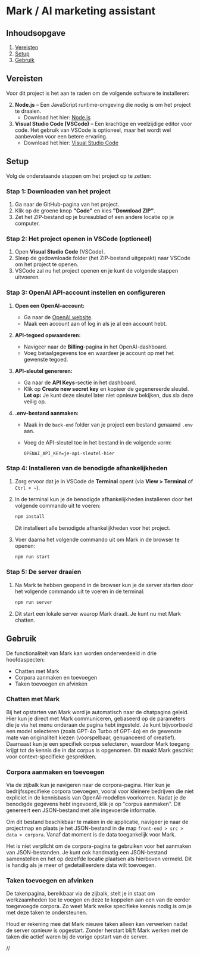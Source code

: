# Mark / AI marketing assistant

## Inhoudsopgave

1. [Vereisten](#vereisten)
2. [Setup](#setup)
3. [Gebruik](#gebruik)

## Vereisten

Voor dit project is het aan te raden om de volgende software te installeren:

2. **Node.js** – Een JavaScript runtime-omgeving die nodig is om het project te draaien.
   - Download het hier: [Node.js](https://nodejs.org/)
1. **Visual Studio Code (VSCode)** – Een krachtige en veelzijdige editor voor code. Het gebruik van VSCode is optioneel, maar het wordt wel aanbevolen voor een betere ervaring.
   - Download het hier: [Visual Studio Code](https://code.visualstudio.com/)

## Setup

Volg de onderstaande stappen om het project op te zetten:

### Stap 1: Downloaden van het project

1. Ga naar de GitHub-pagina van het project.
2. Klik op de groene knop **"Code"** en kies **"Download ZIP"**.
3. Zet het ZIP-bestand op je bureaublad of een andere locatie op je computer.

### Stap 2: Het project openen in VSCode (optioneel)

1. Open **Visual Studio Code** (VSCode).
2. Sleep de gedownloade folder (het ZIP-bestand uitgepakt) naar VSCode om het project te openen.
3. VSCode zal nu het project openen en je kunt de volgende stappen uitvoeren.

### Stap 3: OpenAI API-account instellen en configureren

1. **Open een OpenAI-account:**

   - Ga naar de [OpenAI website](https://platform.openai.com/signup).
   - Maak een account aan of log in als je al een account hebt.

2. **API-tegoed opwaarderen:**

   - Navigeer naar de **Billing**-pagina in het OpenAI-dashboard.
   - Voeg betaalgegevens toe en waardeer je account op met het gewenste tegoed.

3. **API-sleutel genereren:**

   - Ga naar de **API Keys**-sectie in het dashboard.
   - Klik op **Create new secret key** en kopieer de gegenereerde sleutel. **Let op:** Je kunt deze sleutel later niet opnieuw bekijken, dus sla deze veilig op.

4. **.env-bestand aanmaken:**

   - Maak in de `back-end` folder van je project een bestand genaamd `.env` aan.
   - Voeg de API-sleutel toe in het bestand in de volgende vorm:

     ```env
     OPENAI_API_KEY=je-api-sleutel-hier
     ```

### Stap 4: Installeren van de benodigde afhankelijkheden

1. Zorg ervoor dat je in VSCode de **Terminal** opent (via **View > Terminal** of `Ctrl + ~`).
2. In de terminal kun je de benodigde afhankelijkheden installeren door het volgende commando uit te voeren:

   ```bash
   npm install
   ```

   Dit installeert alle benodigde afhankelijkheden voor het project.

3. Voer daarna het volgende commando uit om Mark in de browser te openen:
   ```bash
   npm run start
   ```

### Stap 5: De server draaien

1. Na Mark te hebben geopend in de browser kun je de server starten door het volgende commando uit te voeren in de terminal:
   ```bash
   npm run server
   ```
2. Dit start een lokale server waarop Mark draait. Je kunt nu met Mark chatten.

## Gebruik

De functionaliteit van Mark kan worden onderverdeeld in drie hoofdaspecten:

- Chatten met Mark
- Corpora aanmaken en toevoegen
- Taken toevoegen en afvinken

### Chatten met Mark

Bij het opstarten van Mark word je automatisch naar de chatpagina geleid. Hier kun je direct met Mark communiceren, gebaseerd op de parameters die je via het menu onderaan de pagina hebt ingesteld. Je kunt bijvoorbeeld een model selecteren (zoals GPT-4o Turbo of GPT-4o) en de gewenste mate van originaliteit kiezen (voorspelbaar, genuanceerd of creatief). Daarnaast kun je een specifiek corpus selecteren, waardoor Mark toegang krijgt tot de kennis die in dat corpus is opgenomen. Dit maakt Mark geschikt voor context-specifieke gesprekken.

### Corpora aanmaken en toevoegen

Via de zijbalk kun je navigeren naar de corpora-pagina. Hier kun je bedrijfsspecifieke corpora toevoegen, vooral voor kleinere bedrijven die niet expliciet in de kennisbasis van OpenAI-modellen voorkomen. Nadat je de benodigde gegevens hebt ingevoerd, klik je op "corpus aanmaken". Dit genereert een JSON-bestand met alle ingevoerde informatie.

Om dit bestand beschikbaar te maken in de applicatie, navigeer je naar de projectmap en plaats je het JSON-bestand in de map `front-end > src > data > corpora`. Vanaf dat moment is de data toegankelijk voor Mark.

Het is niet verplicht om de corpora-pagina te gebruiken voor het aanmaken van JSON-bestanden. Je kunt ook handmatig een JSON-bestand samenstellen en het op dezelfde locatie plaatsen als hierboven vermeld. Dit is handig als je meer of gedetailleerdere data wilt toevoegen.

### Taken toevoegen en afvinken

De takenpagina, bereikbaar via de zijbalk, stelt je in staat om werkzaamheden toe te voegen en deze te koppelen aan een van de eerder toegevoegde corpora. Zo weet Mark welke specifieke kennis nodig is om je met deze taken te ondersteunen.

Houd er rekening mee dat Mark nieuwe taken alleen kan verwerken nadat de server opnieuw is opgestart. Zonder herstart blijft Mark werken met de taken die actief waren bij de vorige opstart van de server.

//
